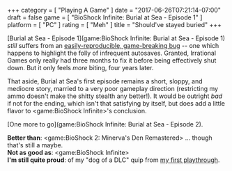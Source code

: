 +++
category = [ "Playing A Game" ]
date = "2017-06-26T07:21:14-07:00"
draft = false
game = [ "BioShock Infinite: Burial at Sea - Episode 1" ]
platform = [ "PC" ]
rating = [ "Meh" ]
title = "Should've stayed buried"
+++

[Burial at Sea - Episode 1](game:BioShock Infinite: Burial at Sea - Episode 1) <i>still</i> suffers from an <a href="https://steamcommunity.com/app/8870/discussions/0/666826069103430379/">easily-reproducible, game-breaking bug</a> -- one which happens to highlight the folly of infrequent autosaves.  Granted, Irrational Games only really had three months to fix it before being effectively shut down.  But it only feels <i>more</i> biting, four years later.

That aside, Burial at Sea's first episode remains a short, sloppy, and mediocre story, married to a very poor gameplay direction (restricting my ammo doesn't make the shitty stealth any better!).  It would be outright <i>bad</i> if not for the ending, which isn't that satisfying by itself, but does add a little flavor to <game:BioShock Infinite>'s conclusion.

[One more to go](game:BioShock Infinite: Burial at Sea - Episode 2).

<b>Better than</b>: <game:BioShock 2: Minerva's Den Remastered> ... though that's still a maybe.  
<b>Not as good as</b>: <game:BioShock Infinite>  
<b>I'm still quite proud</b>: of my "dog of a DLC" quip from [my first playthrough]($SiteBaseURL$2013/11/13/mr-bubbles-noooooo/).
